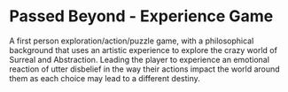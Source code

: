 # Passed Beyond - Experience Game
A first person exploration/action/puzzle game, with a philosophical background that uses an artistic experience to explore the crazy world of Surreal and Abstraction. Leading the player to experience an emotional reaction of utter disbelief in the way their actions impact the world around them as each choice may lead to a different destiny.
